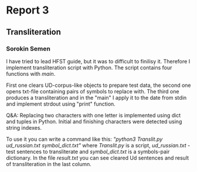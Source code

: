 # Report 3
## Transliteration
### Sorokin Semen

I have tried to lead HFST guide, but it was to difficult to finilisy it. 
Therefore I implement transliteration script with Python. The script contains four functions with *main*. 

First one clears UD-corpus-like objects to prepare test data, the second one opens txt-file containing pairs of symbols to replace with. The third one produces a transliteration and in the "main" I apply it to the date from stdin and implement strdout using "print" function. 

Q&A: 
Replacing two characters with one letter is implemented using dict and tuples in Python.
Initial and finishing characters were detected using string indexes.

To use it you can write a command like this: *"python3 Translit.py ud_russian.txt symbol_dict.txt"* where *Translit.py* is a script, *ud_russian.txt* - test sentences to transliterate and *symbol_dict.txt* is a symbols-pair dictionary. In the file *result.txt* you can see cleared Ud sentences and result of transliteration in the last column.
